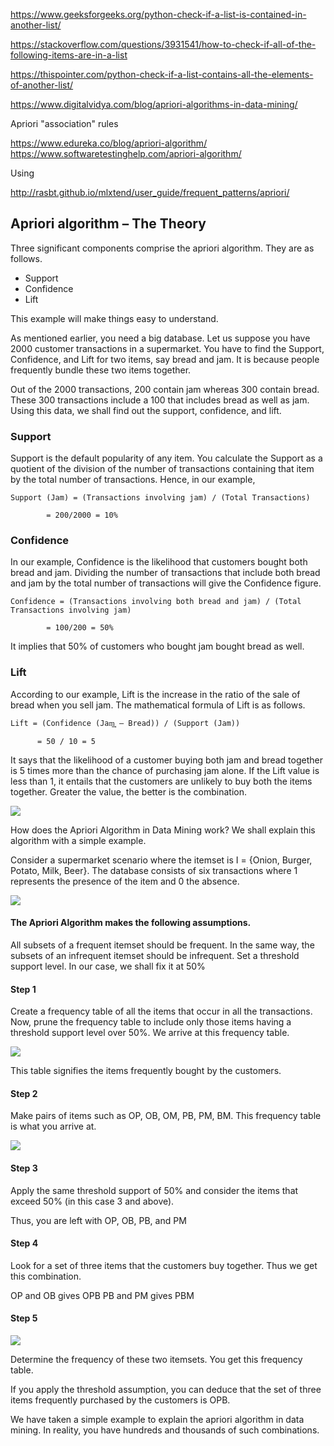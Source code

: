 

https://www.geeksforgeeks.org/python-check-if-a-list-is-contained-in-another-list/

https://stackoverflow.com/questions/3931541/how-to-check-if-all-of-the-following-items-are-in-a-list

https://thispointer.com/python-check-if-a-list-contains-all-the-elements-of-another-list/

https://www.digitalvidya.com/blog/apriori-algorithms-in-data-mining/



Apriori "association" rules

https://www.edureka.co/blog/apriori-algorithm/
https://www.softwaretestinghelp.com/apriori-algorithm/



Using 

http://rasbt.github.io/mlxtend/user_guide/frequent_patterns/apriori/


## Apriori algorithm – The Theory
Three significant components comprise the apriori algorithm. They are as follows.
- Support
- Confidence
- Lift

This example will make things easy to understand.

As mentioned earlier, you need a big database. Let us suppose you have 2000 customer transactions in a supermarket. You have to find the Support, Confidence, and Lift for two items, say bread and jam. It is because people frequently bundle these two items together.

Out of the 2000 transactions, 200 contain jam whereas 300 contain bread. These 300 transactions include a 100 that includes bread as well as jam. Using this data, we shall find out the support, confidence, and lift.

### Support
Support is the default popularity of any item. You calculate the Support as a quotient of the division of the number of transactions containing that item by the total number of transactions. Hence, in our example,

```
Support (Jam) = (Transactions involving jam) / (Total Transactions)

        = 200/2000 = 10%
```

### Confidence
In our example, Confidence is the likelihood that customers bought both bread and jam. Dividing the number of transactions that include both bread and jam by the total number of transactions will give the Confidence figure.

```
Confidence = (Transactions involving both bread and jam) / (Total Transactions involving jam)

        = 100/200 = 50%
```

It implies that 50% of customers who bought jam bought bread as well.


### Lift
According to our example, Lift is the increase in the ratio of the sale of bread when you sell jam. The mathematical formula of Lift is as follows.

```
Lift = (Confidence (Jam͢͢ – Bread)) / (Support (Jam))

      = 50 / 10 = 5
```

It says that the likelihood of a customer buying both jam and bread together is 5 times more than the chance of purchasing jam alone. If the Lift value is less than 1, it entails that the customers are unlikely to buy both the items together. Greater the value, the better is the combination.

![](https://image.slidesharecdn.com/apriorialgorithm-140619035225-phpapp02/95/apriori-algorithm-8-638.jpg?cb=1403150201)

How does the Apriori Algorithm in Data Mining work?
We shall explain this algorithm with a simple example.

Consider a supermarket scenario where the itemset is I = {Onion, Burger, Potato, Milk, Beer}. The database consists of six transactions where 1 represents the presence of the item and 0 the absence.

![](https://www.digitalvidya.com/wp-content/uploads/2018/11/01.jpg)

#### The Apriori Algorithm makes the following assumptions.
All subsets of a frequent itemset should be frequent.
In the same way, the subsets of an infrequent itemset should be infrequent.
Set a threshold support level. In our case, we shall fix it at 50%

#### Step 1
Create a frequency table of all the items that occur in all the transactions. Now, prune the frequency table to include only those items having a threshold support level over 50%. We arrive at this frequency table.

![](https://www.digitalvidya.com/wp-content/uploads/2018/11/02.jpg)


This table signifies the items frequently bought by the customers.

#### Step 2
Make pairs of items such as OP, OB, OM, PB, PM, BM. This frequency table is what you arrive at.

![](https://www.digitalvidya.com/wp-content/uploads/2018/11/02.jpg)


#### Step 3
Apply the same threshold support of 50% and consider the items that exceed 50% (in this case 3 and above).

Thus, you are left with OP, OB, PB, and PM

#### Step 4
Look for a set of three items that the customers buy together. Thus we get this combination.

OP and OB gives OPB
PB and PM gives PBM
#### Step 5

![](https://www.digitalvidya.com/wp-content/uploads/2018/11/04.jpg)

Determine the frequency of these two itemsets. You get this frequency table.

If you apply the threshold assumption, you can deduce that the set of three items frequently purchased by the customers is OPB.

We have taken a simple example to explain the apriori algorithm in data mining. In reality, you have hundreds and thousands of such combinations.  